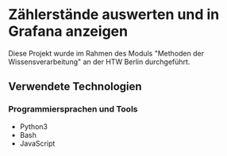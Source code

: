 # Zählerstände auswerten und in Grafana anzeigen

Diese Projekt wurde im Rahmen des Moduls "Methoden der Wissensverarbeitung" an der HTW Berlin durchgeführt.




## Verwendete Technologien
### Programmiersprachen und Tools
- Python3
- Bash
- JavaScript


